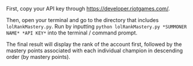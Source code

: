 First, copy your API key through https://developer.riotgames.com/.

Then, open your terminal and go to the directory that includes `lolRankMastery.py`. Run by inputting `python lolRankMastery.py *SUMMONER NAME* *API KEY*` into the terminal / command prompt.

The final result will display the rank of the account first, followed by the mastery points associated with each individual champion in descending order (by mastery points).
